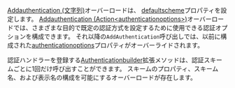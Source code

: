 <!--Don't update this for 2.2, use the 2.2 version -->
[Addauthentication (文字列)](/dotnet/api/microsoft.extensions.dependencyinjection.authenticationservicecollectionextensions.addauthentication#Microsoft_Extensions_DependencyInjection_AuthenticationServiceCollectionExtensions_AddAuthentication_Microsoft_Extensions_DependencyInjection_IServiceCollection_System_String_)オーバーロードは、 [defaultscheme](/dotnet/api/microsoft.aspnetcore.authentication.authenticationoptions.defaultscheme)プロパティを設定します。 [Addauthentication (Action&lt;authenticationoptions&gt;)](/dotnet/api/microsoft.extensions.dependencyinjection.authenticationservicecollectionextensions.addauthentication#Microsoft_Extensions_DependencyInjection_AuthenticationServiceCollectionExtensions_AddAuthentication_Microsoft_Extensions_DependencyInjection_IServiceCollection_System_Action_Microsoft_AspNetCore_Authentication_AuthenticationOptions__)オーバーロードでは、さまざまな目的で既定の認証方式を設定するために使用できる認証オプションを構成できます。 それ以降の`AddAuthentication`呼び出しでは、以前に構成された[authenticationoptions](/dotnet/api/microsoft.aspnetcore.builder.authenticationoptions)プロパティがオーバーライドされます。

認証ハンドラーを登録する[Authenticationbuilder](/dotnet/api/microsoft.aspnetcore.authentication.authenticationbuilder)拡張メソッドは、認証スキームごとに1回だけ呼び出すことができます。 スキームのプロパティ、スキーム名、および表示名の構成を可能にするオーバーロードが存在します。
